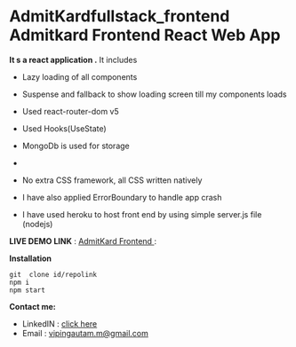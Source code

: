 # AdmitKardfullstack_frontend Admitkard Frontend React Web App

**It s a react application .**
It includes 
 

 - Lazy loading of all components
 - Suspense and fallback to show  loading screen till  my components
   loads  
 - Used react-router-dom v5
 - Used Hooks(UseState)
 - MongoDb is used for storage 
 - 

 - No extra CSS framework, all CSS written natively
 - I have also applied ErrorBoundary to handle  app crash
 - I have used heroku to host front end by using  simple server.js file (nodejs)

 **LIVE DEMO LINK**   :   [AdmitKard Frontend ]() : 

**Installation** 
   

    git  clone id/repolink
    npm i
    npm start 


**Contact me:**

 - LinkedIN : [click here](https://www.linkedin.com/in/vipingautamj/)
 - Email : vipingautam.m@gmail.com